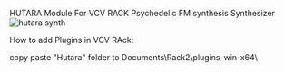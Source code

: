 HUTARA Module For VCV RACK
Psychedelic FM synthesis Synthesizer 
![hutara synth](https://github.com/hutara/Hutara-VCV-Rack-Fm-Synth/assets/39126232/6474139a-e7ac-4f0a-bb35-f2bb70b17f4a)


 How to add Plugins in VCV RAck:
 
copy paste "Hutara"  folder  to      Documents\Rack2\plugins-win-x64\
